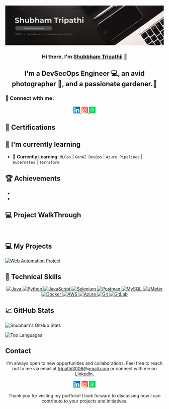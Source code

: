 
<p align="center">
  <img src="https://github.com/tripathicle/tripathicle/blob/main/DevSecOps%20Personal%20Profile%20Linkedin%20Banner.png" />
</p>
<h3 align="center" class="heading-element" dir="auto">Hi there, I'm <a href="www.linkedin.com/in/tstripathi" rel="nofollow">Shubbham Tripathii</a> 👋</h3>

<h2 align="center" class="heading-element" dir="auto">I'm a DevSecOps Engineer 💻, an avid photographer  📸, and a passionate gardener.🌱</h2>


<h3 class="heading-element" dir="auto">🤝 Connect with me:</h3>

<p align="center">
  <p align="center" dir="auto">
  <a href="https://www.linkedin.com/in/tstripathi" rel="nofollow">
    <img src="https://github.com/tripathicle/tripathicle/blob/main/linkedin.svg" alt="Shubham Tripathi | LinkedIn" width="21px" style="max-width: 100%;">
  </a>
  <a href="https://www.instagram.com/tripathicle/" rel="nofollow">
    <img src="https://github.com/tripathicle/tripathicle/blob/main/instagram.svg" alt="ts_tripathi | Instagram" width="21px" style="max-width: 100%;">
  </a>
  <a href="https://api.whatsapp.com/send?phone=9648424090&text=Hello" rel="nofollow">
    <img src="https://github.com/tripathicle/tripathicle/blob/main/whatsapp.png" alt="Shubham Tripathi | Whatsapp" width="21px" style="max-width: 100%;">
  </a>
</p>
</p>
<h2 class="heading-element" dir="auto">🥇 Certifications</h2>

<p align="center">
  
</p>


<h2 class="heading-element" dir="auto">🌱 I'm currently learning</h2>

- 🚀 **Currently Learning**: `MLOps` | `GenAI DevOps` | `Azure Pipelines` | `Kubernetes` | `Terraform`
  
<h2 class="heading-element" dir="auto">🏆 Achievements</h2>

- 
- 
  
<h2 class="heading-element" dir="auto">💻 Project WalkThrough</h2>
  <img src="" />


<h2 class="heading-element" dir="auto">💻 My Projects</h2>
  <a href="https://github.com/sktripathiinfo/WebAutomation">
  <img src="https://github-readme-stats.vercel.app/api/pin/?username=sktripathiinfo&repo=WebAutomation" alt="Web Automation Project" style="max-width: 100%;">
</a>
   









<h2 class="heading-element" dir="auto">💼 Technical Skills</h2>


<p align="center" dir="auto">
  <a target="_blank" rel="noopener noreferrer nofollow" href="https://img.shields.io/badge/Java-007396?style=for-the-badge&logo=java&logoColor=white">
    <img src="https://img.shields.io/badge/Java-007396?style=for-the-badge&logo=java&logoColor=white" alt="Java">
  </a>
  <a target="_blank" rel="noopener noreferrer nofollow" href="https://img.shields.io/badge/Python-3776AB?style=for-the-badge&logo=python&logoColor=white">
    <img src="https://img.shields.io/badge/Python-3776AB?style=for-the-badge&logo=python&logoColor=white" alt="Python">
  </a>
  <a target="_blank" rel="noopener noreferrer nofollow" href="https://img.shields.io/badge/JavaScript-F7DF1E?style=for-the-badge&logo=javascript&logoColor=black">
    <img src="https://img.shields.io/badge/JavaScript-F7DF1E?style=for-the-badge&logo=javascript&logoColor=black" alt="JavaScript">
  </a>
  <a target="_blank" rel="noopener noreferrer nofollow" href="https://img.shields.io/badge/Selenium-43B02A?style=for-the-badge&logo=selenium&logoColor=white">
    <img src="https://img.shields.io/badge/Selenium-43B02A?style=for-the-badge&logo=selenium&logoColor=white" alt="Selenium">
  </a>
  <a target="_blank" rel="noopener noreferrer nofollow" href="https://img.shields.io/badge/Postman-FF6C37?style=for-the-badge&logo=postman&logoColor=white">
    <img src="https://img.shields.io/badge/Postman-FF6C37?style=for-the-badge&logo=postman&logoColor=white" alt="Postman">
  </a>
  <a target="_blank" rel="noopener noreferrer nofollow" href="https://img.shields.io/badge/MySQL-4479A1?style=for-the-badge&logo=mysql&logoColor=white">
    <img src="https://img.shields.io/badge/MySQL-4479A1?style=for-the-badge&logo=mysql&logoColor=white" alt="MySQL">
  </a>
  <a target="_blank" rel="noopener noreferrer nofollow" href="https://img.shields.io/badge/JMeter-D22128?style=for-the-badge&logo=apache-jmeter&logoColor=white">
    <img src="https://img.shields.io/badge/JMeter-D22128?style=for-the-badge&logo=apache-jmeter&logoColor=white" alt="JMeter">
  </a>
  <a target="_blank" rel="noopener noreferrer nofollow" href="https://img.shields.io/badge/Docker-2496ED?style=for-the-badge&logo=docker&logoColor=white">
    <img src="https://img.shields.io/badge/Docker-2496ED?style=for-the-badge&logo=docker&logoColor=white" alt="Docker">
  </a>
  <a target="_blank" rel="noopener noreferrer nofollow" href="https://img.shields.io/badge/AWS-232F3E?style=for-the-badge&logo=amazon-aws&logoColor=white">
    <img src="https://img.shields.io/badge/AWS-232F3E?style=for-the-badge&logo=amazon-aws&logoColor=white" alt="AWS">
  </a>
  <a target="_blank" rel="noopener noreferrer nofollow" href="https://img.shields.io/badge/Azure-0089D6?style=for-the-badge&logo=microsoft-azure&logoColor=white">
    <img src="https://img.shields.io/badge/Azure-0089D6?style=for-the-badge&logo=microsoft-azure&logoColor=white" alt="Azure">
  </a>
  <a target="_blank" rel="noopener noreferrer nofollow" href="https://img.shields.io/badge/Git-F05032?style=for-the-badge&logo=git&logoColor=white">
    <img src="https://img.shields.io/badge/Git-F05032?style=for-the-badge&logo=git&logoColor=white" alt="Git">
  </a>
  <a target="_blank" rel="noopener noreferrer nofollow" href="https://img.shields.io/badge/GitLab-FCA121?style=for-the-badge&logo=gitlab&logoColor=white">
    <img src="https://img.shields.io/badge/GitLab-FCA121?style=for-the-badge&logo=gitlab&logoColor=white" alt="GitLab">
  </a>
</p>

<h2 class="heading-element" dir="auto">📈 GitHub Stats</h2>


<p align="left">
  <img src="https://github-readme-stats.vercel.app/api?username=Sktripathiinfo&show_icons=true&theme=default" alt="Shubham's GitHub Stats"/>
</p>

<p align="left">
  <img src="https://github-readme-stats.vercel.app/api/top-langs/?username=Sktripathiinfo&layout=compact&theme=default" alt="Top Languages"/>
</p>

<h2 align="left" class="heading-element" dir="auto">Contact</h2>
<p align="center" dir="auto">
  I'm always open to new opportunities and collaborations. Feel free to reach out to me via email at 
  <a href="mailto:tripathi3006@gmail.com">tripathi3006@gmail.com</a> or connect with me on 
  <a href="https://www.linkedin.com/in/tstripathi" rel="nofollow">LinkedIn</a>.
</p>
<p align="center">
  <p align="center" dir="auto">
  <a href="https://www.linkedin.com/in/tstripathi" rel="nofollow">
    <img src="https://github.com/sktripathiinfo/sktripathiinfo/blob/main/linkedin.svg" alt="Shubham Tripathi | LinkedIn" width="21px" style="max-width: 100%;">
  </a>
  <a href="https://www.instagram.com/tripathicle/" rel="nofollow">
    <img src="https://github.com/sktripathiinfo/sktripathiinfo/blob/main/instagram.svg" alt="ts_tripathi | Instagram" width="21px" style="max-width: 100%;">
  </a>
  <a href="https://api.whatsapp.com/send?phone=9648424090&text=Hello" rel="nofollow">
    <img src="https://github.com/sktripathiinfo/sktripathiinfo/blob/main/whatsapp.png" alt="Shubham Tripathi | Whatsapp" width="21px" style="max-width: 100%;">
  </a>
</p>
</p>
<p align="center" dir="auto">
  Thank you for visiting my portfolio! I look forward to discussing how I can contribute to your projects and initiatives.
</p>
